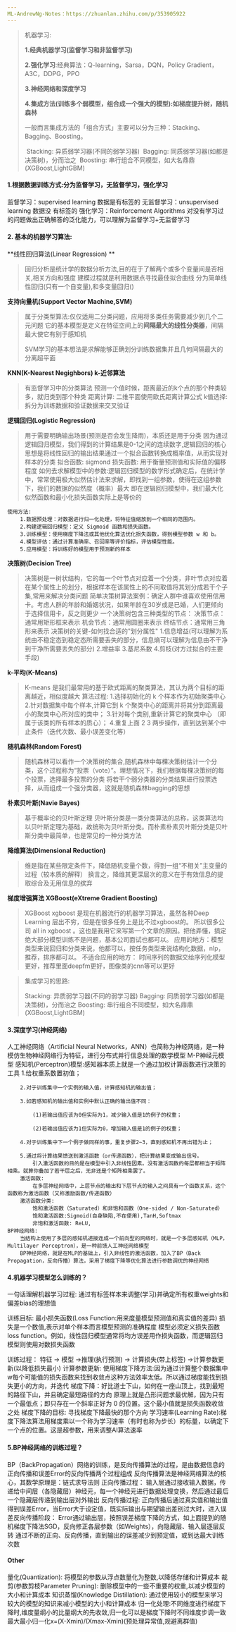 ```yaml
---
ML-AndrewNg-Notes：https://zhuanlan.zhihu.com/p/353905922
---
```


>机器学习:
>
>**1.经典机器学习(监督学习和非监督学习)**
>
>**2.强化学习**:经典算法：Q-learning，Sarsa，DQN，Policy Gradient，A3C，DDPG，PPO
>
>**3.神经网络和深度学习**
>
>**4.集成方法(训练多个弱模型，组合成一个强大的模型):如梯度提升树，随机森林**
>
>​	一般而言集成方法的「组合方式」主要可以分为三种：Stacking、Bagging、Boosting。
>
>​	Stacking: 异质弱学习器(不同的弱学习器)
>​	Bagging: 同质弱学习器(如都是决策树)，分而治之
>​	Boosting: 串行组合不同模型，如大名鼎鼎(XGBoost,LightGBM)



#### 1.根据数据训练方式:分为监督学习，无监督学习，强化学习

监督学习：supervised learning 数据是有标签的
无监督学习：unsupervised learning  数据没 有标签的
强化学习：Reinforcement Algorithms 对没有学习过的问题做出正确解答的泛化能力，可以理解为监督学习+无监督学习



#### 2. 基本的机器学习算法:

**线性回归算法(Linear Regression) **

> 回归分析是统计学的数据分析方法,目的在于了解两个或多个变量间是否相关,相关方向和强度
> 建模过程就是利用数据点寻找最佳拟合曲线
> 分为简单线性回归(只有一个自变量),和多变量回归()



**支持向量机(Support Vector Machine,SVM)**

> 属于分类型算法:仅仅适用二分类问题，应用将多类任务需要减少到几个二元问题
> 它的基本模型是定义在特征空间上的**间隔最大的线性分类器**，间隔最大使它有别于感知机 
>
> SVM学习的基本想法是求解能够正确划分训练数据集并且几何间隔最大的分离超平面



**KNN(K-Nearest Negighbors) k-近邻算法**

> 有监督学习中的分类算法
> 预测一个值时候，距离最近的k个点的那个种类较多，就归类到那个种类
> 距离计算: 二维平面使用欧氏距离计算公式
> k值选择: 拆分为训练数据和验证数据来交叉验证



**逻辑回归(Logistic Regression)**

> 用于需要明确输出场景(预测是否会发生降雨)，本质还是用于分类
>     因为通过逻辑回归模型，我们得到的计算结果是0-1之间的连续数字,逻辑回归的核心思想是将线性回归的输出结果通过一个拟合函数转换成概率值，从而实现对样本的分类
>     拟合函数: sigmond
>     损失函数: 用于衡量预测值和实际值的偏移程度
>     如何去求解模型中的参数:逻辑回归模型的数学形式确定后，在统计学中，常常使用极大似然估计法来求解，即找到一组参数，使得在这组参数下，我们的数据的似然度（概率）最大
>     即在逻辑回归模型中，我们最大化似然函数和最小化损失函数实际上是等价的

    使用方法:
        1.数据预处理：对数据进行归一化处理，将特征值缩放到一个相同的范围内。
        2.构建逻辑回归模型：定义 Sigmoid 函数和损失函数。
        3.训练模型：使用梯度下降法或其他优化算法优化损失函数，得到模型参数 w 和 b。
        4.模型评估：通过计算准确率、召回率等评价指标，评估模型性能。
        5.应用模型：将训练好的模型用于预测新的样本



**决策树(Decision Tree)**

> 决策树是一树状结构，它的每一个叶节点对应着一个分类，非叶节点对应着在某个属性上的划分，根据样本在该属性上的不同取值将其划分成若干个子集,常用来解决分类问题
>     简单决策树算法案例：确定人群中谁喜欢使用信用卡。考虑人群的年龄和婚姻状况，如果年龄在30岁或是已婚，人们更倾向于选择信用卡，反之则更少
>     一个决策树包含三种类型的节点：
>         决策节点：通常用矩形框来表示
>         机会节点：通常用圆圈来表示
>         终结节点：通常用三角形来表示
>     决策树的关键-如何找合适的"划分属性"
>         1.信息增益(可以理解为系统由不稳定态到稳定态所需要丢失的部分，信息熵可以理解为信息由不干净到干净所需要丢失的部分)
>         2.增益率
>         3.基尼系数
>         4.剪枝(对方过拟合的主要手段)



**k-平均(K-Means)**

> K-means 是我们最常用的基于欧式距离的聚类算法，其认为两个目标的距离越近，相似度越大
>     算法过程:
>         1.选择初始化的 k 个样本作为初始聚类中心 
>         2.针对数据集中每个样本,计算它到 k 个聚类中心的距离并将其分到距离最小的聚类中心所对应的类中；
>         3.针对每个类别,重新计算它的聚类中心 （即属于该类的所有样本的质心）；
>         4.重复上面 2 3 两步操作，直到达到某个中止条件（迭代次数、最小误差变化等）



**随机森林(Random Forest)**

>随机森林可以看作一个决策树的集合,随机森林中每棵决策树估计一个分类，这个过程称为“投票（vote）”。理想情况下，我们根据每棵决策树的每个投票，选择最多投票的分类
>将若干个弱分类器的分类结果进行投票选择，从而组成一个强分类器，这就是随机森林bagging的思想



**朴素贝叶斯(Navie Bayes)**

> 基于概率论的贝叶斯定理
> 贝叶斯分类是一类分类算法的总称，这类算法均以贝叶斯定理为基础，故统称为贝叶斯分类。而朴素朴素贝叶斯分类是贝叶斯分类中最简单，也是常见的一种分类方法



**降维算法(Dimensional Reduction)**

> 维是指在某些限定条件下，降低随机变量个数，得到一组“不相关”主变量的过程（较本质的解释）
> 换言之，降维其更深层次的意义在于有效信息的提取综合及无用信息的摈弃



**梯度增强算法 XGBoost(eXtreme Gradient Boosting)**

>XGBoost
>xgboost 是现在机器流行的机器学习算法，虽然各种Deep Learning 层出不穷，但是在很多任务上是比不过xgboost的。 所以很多公司 all in xgboost 。这也是我用它来写第一个文章的原因。把他弄懂，搞定绝大部分模型训练不是问题，基本公司面试也都可以。
>应用的地方：模型类型来说回归和分类来说，他都可以，按任务类型来说结构化数据，nlp，推荐，排序都可以。
>不适合应用的地方： 时间序列的数据交给序列化模型更好，推荐里面deepfm更好，图像类的cnn等可以更好

> 集成学习的思路:
>
> 	Stacking: 异质弱学习器(不同的弱学习器)
> 	Bagging: 同质弱学习器(如都是决策树)，分而治之
> 	Boosting: 串行组合不同模型，如大名鼎鼎(XGBoost,LightGBM)



#### 3.深度学习(神经网络)
人工神经网络（Artificial Neural Networks，ANN）也简称为神经网络，是一种模仿生物神经网络行为特征，进行分布式并行信息处理的数学模型
    M-P神经元模型
    感知机(Perceptron)模型:感知器本质上就是一个通过加权计算函数进行决策的工具
        1.给权重系数置初值；

        2.对于训练集中一个实例的输入值，计算感知机的输出值；
    
        3.如若感知机的输出值和实例中默认正确的输出值不同：
    
            (1)若输出值应该为0但实际为1，减少输入值是1的例子的权重；
    
            (2)若输出值应该为1但实际为0，增加输入值是1的例子的权重；
    
        4.对于训练集中下一个例子做同样的事，重复步骤2~3，直到感知机不再出错为止；
    
        5.通过将计算结果馈送到激活函数（or传递函数），把计算结果变成输出信号。
            引入激活函数的目的是在模型中引入非线性因素。没有激活函数的每层都相当于矩阵相乘。就算你叠加了若干层之后，无非还是个矩阵相乘罢了。
        激活函数:
            在多层神经网络中，上层节点的输出和下层节点的输入之间具有一个函数关系，这个函数称为激活函数（又称激励函数/传递函数）
        激活函数分类:
            饱和激活函数（Saturated）和非饱和函数（One-sided / Non-Saturated）
            饱和激活函数:Sigmoid(自身缺陷,不在使用),TanH,Softmax
            非饱和激活函数: ReLU,
    BP神经网络:
        当结构上使用了多层的感知机递接连成一个前向型的网络时，就是一个多层感知机（MLP，Multilayer Perceptron），是一种前馈人工神经网络模型
        BP神经网络，就是在MLP的基础上，引入非线性的激活函数，加入了BP（Back Propagation，反向传播）算法，采用了梯度下降等优化算法进行参数调优的神经网络



#### 4.机器学习模型怎么训练的？
一句话理解机器学习过程: 通过有标签样本来调整(学习)并确定所有权重weights和偏差bias的理想值

训练目标:
   最小损失函数(Loss Function:用来度量模型预测值和真实值的差异)
   损失是一个数值,表示对单个样本而言模型预测的准确程度
   模型必须定义损失函数 loss function。例如，线性回归模型通常将均方误差用作损失函数，而逻辑回归模型则使用对数损失函数

训练过程：
   特征 -> 模型 ->推理(执行预测) -> 计算损失(带上标签) ->计算参数更新(以降低损失最小)
   计算参数更新:
      使用梯度下降方法:因为通过计算整个数据集中w每个可能值的损失函数来找到收敛点这种方法效率太低。所以通过梯度能找到损失更小的方向，并迭代
      梯度下降：好比道士下山，如何在一座山顶上，找到最短的路径下山，并且确定最短路径的方向
      原理上就是凸形问题求最优解，因为只有一个最低点；即只存在一个斜率正好为 0 的位置。这个最小值就是损失函数收敛之处
      梯度下降的目标: 寻找梯度下降最快的那个方向
      学习速率(Learning Rate):梯度下降法算法用梯度乘以一个称为学习速率（有时也称为步长）的标量，以确定下一个点的位置。这是超参数，用来调整AI算法速率

#### 5.BP神经网络的训练过程？
BP（BackPropagation）网络的训练，是反向传播算法的过程，是由数据信息的正向传播和误差Error的反向传播两个过程组成
反向传播算法是神经网络算法的核心，其数学原理是：链式求导法则
正向传播过程：
    输入层通过接收输入数据，传递给中间层（各隐藏层）神经元，每一个神经元进行数据处理变换，然后通过最后一个隐藏层传递到输出层对外输出
反向传播过程:
    正向传播后通过真实值和输出值得到误差Error，当Error大于设定值，既实际输出与期望输出差别过大时，进入误差反向传播阶段：
    Error通过输出层，按照误差梯度下降的方式，如上面提到的随机梯度下降法SGD，反向修正各层参数（如Weights），向隐藏层、输入层逐层反转
    通过不断的正向、反向传播，直到输出的误差减少到预定值，或到达最大训练次数

#### Other
量化(Quantization): 将模型的参数从浮点数量化为整数,以降低存储和计算成本
裁剪(参数剪枝Parameter Pruning): 删除模型中的一些不重要的权重,以减少模型的大小和计算成本
知识蒸馏(Knowledge Distillation): 通过使用较小的模型来学习较大的模型的知识来减小模型的大小和计算成本 
归一化处理:不同维度进行梯度下降时,维度量纲小的比量纲大的先收敛,归一化可以是梯度下降时不同维度步调一致 最大最小归一化x=(X-Xmin)/(Xmax-Xmin)(预处理异常值,规避离群值)